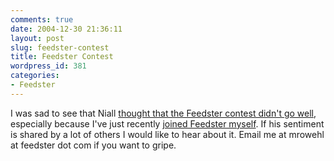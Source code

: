 ```yaml
---
comments: true
date: 2004-12-30 21:36:11
layout: post
slug: feedster-contest
title: Feedster Contest
wordpress_id: 381
categories:
- Feedster
---
```


I was sad to see that Niall [thought that the Feedster contest didn't go well](http://www.niallkennedy.com/blog/archives/2004/12/feedster_contes.html), especially because I've just recently [joined Feedster myself](http://www.bitsplitter.net/blog/index.php?p=372). If his sentiment is shared by a lot of others I would like to hear about it. Email me at mrowehl at feedster dot com if you want to gripe.
